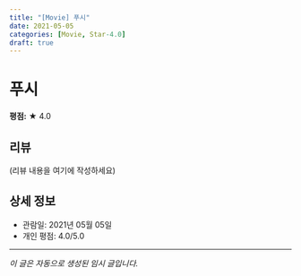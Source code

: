```yaml
---
title: "[Movie] 푸시"
date: 2021-05-05
categories: [Movie, Star-4.0]
draft: true
---
```


# 푸시

**평점:** ★ 4.0

## 리뷰

(리뷰 내용을 여기에 작성하세요)

## 상세 정보

- 관람일: 2021년 05월 05일
- 개인 평점: 4.0/5.0

---

*이 글은 자동으로 생성된 임시 글입니다.*
